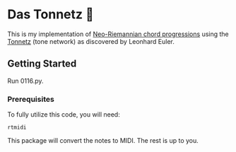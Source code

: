 # Das Tonnetz 🍩

This is my implementation of [Neo-Riemannian chord progressions](https://en.wikipedia.org/wiki/Neo-Riemannian_theory) using the [Tonnetz](https://en.wikipedia.org/wiki/Tonnetz) (tone network) as discovered by Leonhard Euler.

## Getting Started

Run 0116.py.

### Prerequisites

To fully utilize this code, you will need: 

```
rtmidi
```

This package will convert the notes to MIDI. The rest is up to you.
